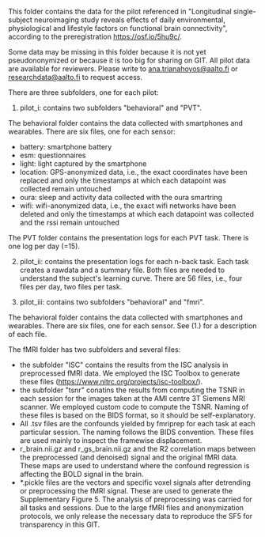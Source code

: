This folder contains the data for the pilot referenced in "Longitudinal single-subject neuroimaging study reveals effects of daily environmental, physiological and lifestyle factors on functional brain connectivity", according to the preregistration https://osf.io/5hu9c/.

Some data may be missing in this folder because it is not yet pseudononymized or because it is too big for sharing on GIT. All pilot data are available for reviewers. Please write to ana.trianahoyos@aalto.fi or researchdata@aalto.fi to request access.

There are three subfolders, one for each pilot:

1. pilot_i: contains two subfolders "behavioral" and "PVT". 

The behavioral folder contains the data collected with smartphones and wearables. There are six files, one for each sensor:
- battery: smartphone battery
- esm: questionnaires 
- light: light captured by the smartphone
- location: GPS-anonymized data, i.e., the exact coordinates have been replaced and only the timestamps at which each datapoint was collected remain untouched
- oura: sleep and activity data collected with the oura smartring
- wifi: wifi-anonymized data, i.e., the exact wifi networks have been deleted and only the timestamps at which each datapoint was collected and the rssi remain untouched

The PVT folder contains the presentation logs for each PVT task. There is one log per day (=15).
 
2. pilot_ii: contains the presentation logs for each n-back task. Each task creates a rawdata and a summary file. Both files are needed to understand the subject's learning curve. There are 56 files, i.e., four files per day, two files per task. 

3. pilot_iii: contains two subfolders "behavioral" and "fmri". 

The behavioral folder contains the data collected with smartphones and wearables. There are six files, one for each sensor. See (1.) for a description of each file.

The fMRI folder has two subfolders and several files:
- the subfolder "ISC" contains the results from the ISC analysis in preprocessed fMRI data. We employed the ISC Toolbox to generate these files (https://www.nitrc.org/projects/isc-toolbox/). 
- the subfolder "tsnr" conatins the results from computing the TSNR in each session for the images taken at the AMI centre 3T Siemens MRI scanner. We employed custom code to compute the TSNR. Naming of these files is based on the BIDS format, so it should be self-explanatory. 
- All .tsv files are the confounds yielded by fmriprep for each task at each particular session. The naming follows the BIDS convention. These files are used mainly to inspect the framewise displacement. 
- r_brain.nii.gz and r_gs_brain.nii.gz and the R2 correlation maps between the preprocessed (and denoised) signal and the original fMRI data. These maps are used to understand where the confound regression is affecting the BOLD signal in the brain. 
- *.pickle files are the vectors and specific voxel signals after detrending or preprocessing the fMRI signal. These are used to generate the Supplementary Figure 5. The analysis of preprocessing was carried for all tasks and sessions. Due to the large fMRI files and anonymization protocols, we only release the necessary data to reproduce the SF5 for transparency in this GIT. 
